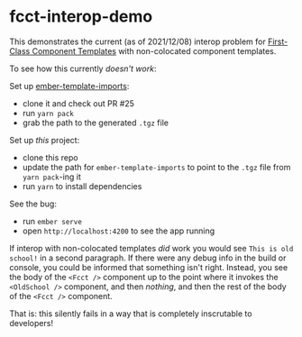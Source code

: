# fcct-interop-demo

This demonstrates the current (as of 2021/12/08) interop problem for [First-Class Component Templates][rfc] with non-colocated component templates.

[rfc]: https://github.com/emberjs/rfcs/pull/779

To see how this currently *doesn't work*:

Set up [ember-template-imports](https://github.com/ember-template-imports/ember-template-imports): 

- clone it and check out PR #25
- run `yarn pack`
- grab the path to the generated `.tgz` file

Set up *this* project:

- clone this repo
- update the path for `ember-template-imports` to point to the `.tgz` file from `yarn pack`-ing it
- run `yarn` to install dependencies

See the bug:

- run `ember serve`
- open `http://localhost:4200` to see the app running

If interop with non-colocated templates *did* work you would see `This is old school!` in a second paragraph. If there were any debug info in the build or console, you could be informed that something isn't right. Instead, you see the body of the `<Fcct />` component up to the point where it invokes the `<OldSchool />` component, and then *nothing*, and then the rest of the body of the `<Fcct />` component.

That is: this silently fails in a way that is completely inscrutable to developers!
